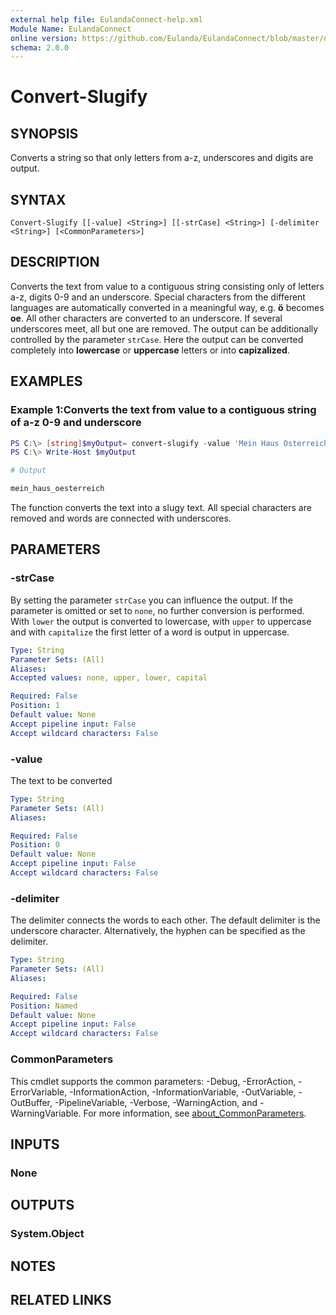 ```yaml
---
external help file: EulandaConnect-help.xml
Module Name: EulandaConnect
online version: https://github.com/Eulanda/EulandaConnect/blob/master/docs/Convert-Slugify.md
schema: 2.0.0
---
```


# Convert-Slugify

## SYNOPSIS
Converts a string so that only letters from a-z, underscores and digits are output.

## SYNTAX

```
Convert-Slugify [[-value] <String>] [[-strCase] <String>] [-delimiter <String>] [<CommonParameters>]
```

## DESCRIPTION
Converts the text from value to a contiguous string consisting only of letters a-z, digits 0-9 and an underscore.
Special characters from the different languages are automatically converted in a meaningful way, e.g. **ö** becomes **oe**.
All other characters are converted to an underscore. If several underscores meet, all but one are removed. 
The output can be additionally controlled by the parameter `strCase`. Here the output can be converted completely into **lowercase** or **uppercase** letters or into **capizalized**. 

## EXAMPLES

### Example 1:Converts the text from value to a contiguous string of a-z 0-9 and underscore
```powershell
PS C:\> [string]$myOutput= convert-slugify -value 'Mein Haus Österreich'
PS C:\> Write-Host $myOutput
```

```powershell
# Output

mein_haus_oesterreich
```

The function converts the text into a slugy text. All special characters are removed and words are connected with underscores.

## PARAMETERS

### -strCase
By setting the parameter `strCase` you can influence the output. If the parameter is omitted or set to `none`, no further conversion is performed. With `lower` the output is converted to lowercase, with `upper` to uppercase and with `capitalize` the first letter of a word is output in uppercase.

```yaml
Type: String
Parameter Sets: (All)
Aliases:
Accepted values: none, upper, lower, capital

Required: False
Position: 1
Default value: None
Accept pipeline input: False
Accept wildcard characters: False
```

### -value
The text to be converted

```yaml
Type: String
Parameter Sets: (All)
Aliases:

Required: False
Position: 0
Default value: None
Accept pipeline input: False
Accept wildcard characters: False
```

### -delimiter
The delimiter connects the words to each other. The default delimiter is the underscore character. Alternatively, the hyphen can be specified as the delimiter.

```yaml
Type: String
Parameter Sets: (All)
Aliases:

Required: False
Position: Named
Default value: None
Accept pipeline input: False
Accept wildcard characters: False
```

### CommonParameters
This cmdlet supports the common parameters: -Debug, -ErrorAction, -ErrorVariable, -InformationAction, -InformationVariable, -OutVariable, -OutBuffer, -PipelineVariable, -Verbose, -WarningAction, and -WarningVariable. For more information, see [about_CommonParameters](http://go.microsoft.com/fwlink/?LinkID=113216).

## INPUTS

### None

## OUTPUTS

### System.Object
## NOTES

## RELATED LINKS
